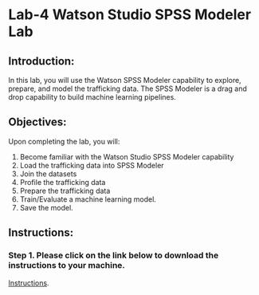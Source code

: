 # Lab-4 Watson Studio SPSS Modeler Lab

## Introduction:

In this lab, you will use the Watson SPSS Modeler capability to explore, prepare, and model the trafficking data. The SPSS Modeler is a drag and drop capability to build machine learning pipelines.

## Objectives:

Upon completing the lab, you will:

1. Become familiar with the Watson Studio SPSS Modeler capability
2. Load the trafficking data into SPSS Modeler
3. Join the datasets
4. Profile the trafficking data
5. Prepare the trafficking data
6. Train/Evaluate a machine learning model.
7. Save the model.

## Instructions:

### Step 1. Please click on the link below to download the instructions to your machine.

[Instructions](https://github.com/bleonardb3/DS_POT_01-14-2021/raw/main/Lab-4/fht-spss-modeler-edits%203.5.pdf).
